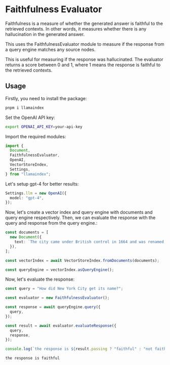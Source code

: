 # Faithfulness Evaluator

Faithfulness is a measure of whether the generated answer is faithful to the retrieved contexts. In other words, it measures whether there is any hallucination in the generated answer.

This uses the FaithfulnessEvaluator module to measure if the response from a query engine matches any source nodes.

This is useful for measuring if the response was hallucinated. The evaluator returns a score between 0 and 1, where 1 means the response is faithful to the retrieved contexts.

## Usage

Firstly, you need to install the package:

```bash
pnpm i llamaindex
```

Set the OpenAI API key:

```bash
export OPENAI_API_KEY=your-api-key
```

Import the required modules:

```ts
import {
  Document,
  FaithfulnessEvaluator,
  OpenAI,
  VectorStoreIndex,
  Settings,
} from "llamaindex";
```

Let's setup gpt-4 for better results:

```ts
Settings.llm = new OpenAI({
  model: "gpt-4",
});
```

Now, let's create a vector index and query engine with documents and query engine respectively. Then, we can evaluate the response with the query and response from the query engine.:

```ts
const documents = [
  new Document({
    text: `The city came under British control in 1664 and was renamed New York after King Charles II of England granted the lands to his brother, the Duke of York. The city was regained by the Dutch in July 1673 and was renamed New Orange for one year and three months; the city has been continuously named New York since November 1674. New York City was the capital of the United States from 1785 until 1790, and has been the largest U.S. city since 1790. The Statue of Liberty greeted millions of immigrants as they came to the U.S. by ship in the late 19th and early 20th centuries, and is a symbol of the U.S. and its ideals of liberty and peace. In the 21st century, New York City has emerged as a global node of creativity, entrepreneurship, and as a symbol of freedom and cultural diversity. The New York Times has won the most Pulitzer Prizes for journalism and remains the U.S. media's "newspaper of record". In 2019, New York City was voted the greatest city in the world in a survey of over 30,000 p...	Pass`,
  }),
];

const vectorIndex = await VectorStoreIndex.fromDocuments(documents);

const queryEngine = vectorIndex.asQueryEngine();
```

Now, let's evaluate the response:

```ts
const query = "How did New York City get its name?";

const evaluator = new FaithfulnessEvaluator();

const response = await queryEngine.query({
  query,
});

const result = await evaluator.evaluateResponse({
  query,
  response,
});

console.log(`the response is ${result.passing ? "faithful" : "not faithful"}`);
```

```bash
the response is faithful
```
